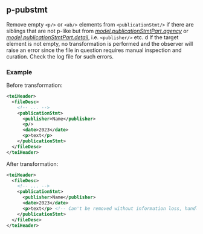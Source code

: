 ## p-pubstmt
Remove empty `<p/>` or `<ab/>` elements from `<publicationStmt/>` if there are siblings that are not p-like but from [*model.publicationStmtPart.agency*](https://tei-c.org/release/doc/tei-p5-doc/en/html/ref-model.publicationStmtPart.agency.html) or [*model.publicationStmtPart.detail*](https://tei-c.org/release/doc/tei-p5-doc/en/html/ref-model.publicationStmtPart.detail.html), i.e. `<publisher/>` etc.
d
If the target element is not empty, no transformation is performed and the observer will raise an error since the file in question requires manual inspection and curation. Check the log file for such errors.

### Example
Before transformation:
```xml
<teiHeader>
  <fileDesc>
    <!-- ... -->
    <publicationStmt>
      <publisher>Name</publisher>
      <p/>
      <date>2023</date>
      <p>text</p>
    </publicationStmt>
  </fileDesc>
</teiHeader>
```

After transformation:
```xml
<teiHeader>
  <fileDesc>
    <!-- ... -->
    <publicationStmt>
      <publisher>Name</publisher>
      <date>2023</date>
      <p>text</p> <!-- Can't be removed without information loss, handle manually -->
    </publicationStmt>
  </fileDesc>
</teiHeader>
```
